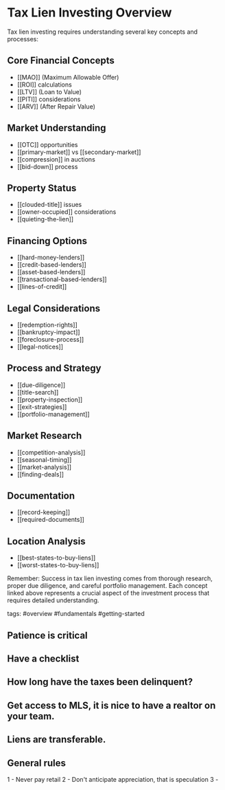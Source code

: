 # Tax Lien Investing Overview

Tax lien investing requires understanding several key concepts and processes:

## Core Financial Concepts
- [[MAO]] (Maximum Allowable Offer)
- [[ROI]] calculations
- [[LTV]] (Loan to Value)
- [[PITI]] considerations
- [[ARV]] (After Repair Value)

## Market Understanding
- [[OTC]] opportunities
- [[primary-market]] vs [[secondary-market]]
- [[compression]] in auctions
- [[bid-down]] process

## Property Status
- [[clouded-title]] issues
- [[owner-occupied]] considerations
- [[quieting-the-lien]]

## Financing Options
- [[hard-money-lenders]]
- [[credit-based-lenders]]
- [[asset-based-lenders]]
- [[transactional-based-lenders]]
- [[lines-of-credit]]

## Legal Considerations
- [[redemption-rights]]
- [[bankruptcy-impact]]
- [[foreclosure-process]]
- [[legal-notices]]

## Process and Strategy
- [[due-diligence]]
- [[title-search]]
- [[property-inspection]]
- [[exit-strategies]]
- [[portfolio-management]]

## Market Research
- [[competition-analysis]]
- [[seasonal-timing]]
- [[market-analysis]]
- [[finding-deals]]

## Documentation
- [[record-keeping]]
- [[required-documents]]

## Location Analysis
- [[best-states-to-buy-liens]]
- [[worst-states-to-buy-liens]]

Remember: Success in tax lien investing comes from thorough research, proper due diligence, and careful portfolio management. Each concept linked above represents a crucial aspect of the investment process that requires detailed understanding.

tags: #overview #fundamentals #getting-started

## Patience is critical 

## Have a checklist

## How long have the taxes been delinquent?

## Get access to MLS, it is nice to have a realtor on your team.

## Liens are transferable. 

## General rules 
 1 - Never pay retail 
 2 - Don't anticipate appreciation, that is speculation
 3 -   
